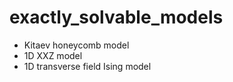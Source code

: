 # exactly_solvable_models

* Kitaev honeycomb model
* 1D XXZ model
* 1D transverse field Ising model
